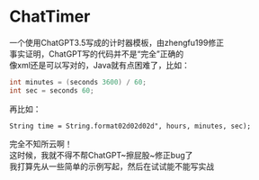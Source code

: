 # ChatTimer  
一个使用ChatGPT3.5写成的计时器模板，由zhengfu199修正  
事实证明，ChatGPT写的代码并不是“完全”正确的  
像xml还是可以写对的，Java就有点困难了，比如：
```Java
int minutes = (seconds 3600) / 60;
int sec = seconds 60;
```
再比如：
```
String time = String.format02d02d02d", hours, minutes, sec);
```
完全不知所云啊！  
这时候，我就不得不帮ChatGPT~擦屁股~修正bug了  
我打算先从一些简单的示例写起，然后在试试能不能写实战 
